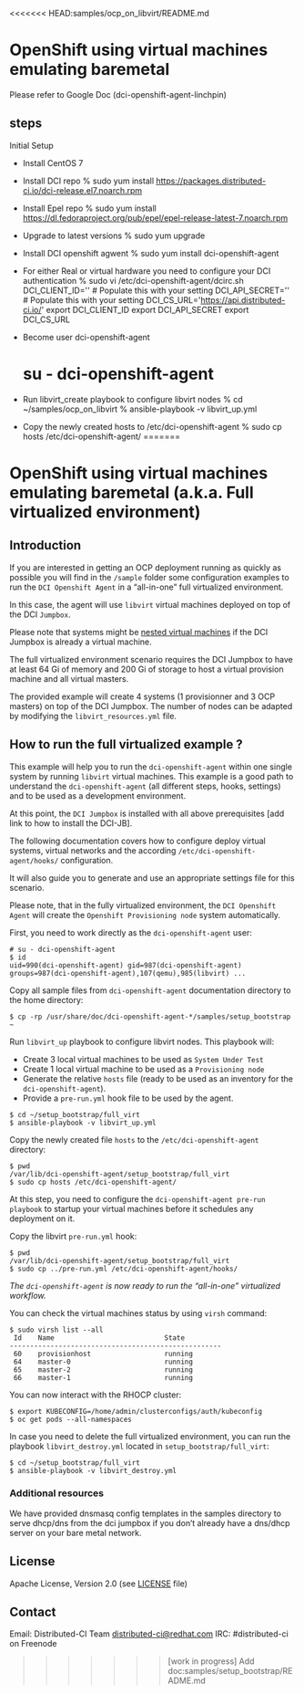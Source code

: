 <<<<<<< HEAD:samples/ocp_on_libvirt/README.md
# OpenShift using virtual machines emulating baremetal

Please refer to Google Doc (dci-openshift-agent-linchpin)

## steps ##
Initial Setup

- Install CentOS 7
- Install DCI repo
  % sudo yum install https://packages.distributed-ci.io/dci-release.el7.noarch.rpm
- Install Epel repo
  % sudo yum install https://dl.fedoraproject.org/pub/epel/epel-release-latest-7.noarch.rpm
- Upgrade to latest versions
  % sudo yum upgrade
- Install DCI openshift agwent
  % sudo yum install dci-openshift-agent

- For either Real or virtual hardware you need to configure
  your DCI authentication
  % sudo vi /etc/dci-openshift-agent/dcirc.sh
  DCI_CLIENT_ID='' # Populate this with your setting
  DCI_API_SECRET='' # Populate this with your setting
  DCI_CS_URL='https://api.distributed-ci.io/'
  export DCI_CLIENT_ID
  export DCI_API_SECRET
  export DCI_CS_URL

- Become user dci-openshift-agent
  # su - dci-openshift-agent
- Run libvirt_create playbook to configure libvirt nodes
  % cd ~/samples/ocp_on_libvirt
  % ansible-playbook -v libvirt_up.yml
- Copy the newly created hosts to /etc/dci-openshift-agent
  % sudo cp hosts /etc/dci-openshift-agent/
=======
# OpenShift using virtual machines emulating baremetal (a.k.a. Full virtualized environment)

## Introduction

If you are interested in getting an OCP deployment running as quickly as possible you will find in the `/sample` folder some configuration examples to run the `DCI Openshift Agent` in a “all-in-one” full virtualized environment.

In this case, the agent will use `libvirt` virtual machines deployed on top of the DCI `Jumpbox`.

Please note that systems might be [nested virtual machines](#https://www.linux-kvm.org/page/Nested_Guests) if the DCI Jumpbox is already a virtual machine.

The full virtualized environment scenario requires the DCI Jumpbox to have at least 64 Gi of memory and 200 Gi of storage to host a virtual provision machine and all virtual masters.

The provided example will create 4 systems (1 provisionner and 3 OCP masters) on top of the DCI Jumpbox. The number of nodes can be adapted by modifying the `libvirt_resources.yml` file.

## How to run the full virtualized example ?

This example will help you to run the `dci-openshift-agent` within one single system by running `libvirt` virtual machines. This example is a good path to understand the `dci-openshift-agent` (all different steps, hooks, settings) and to be used as a development environment.

At this point, the `DCI Jumpbox` is installed with all above prerequisites [add link to how to install the DCI-JB].

The following documentation covers how to configure deploy virtual systems, virtual networks and the according `/etc/dci-openshift-agent/hooks/` configuration.

It will also guide you to generate and use an appropriate settings file for this scenario.

Please note, that in the fully virtualized environment, the `DCI Openshift Agent` will create the `Openshift Provisioning node` system automatically.

First, you need to work directly as the `dci-openshift-agent` user:

```
# su - dci-openshift-agent
$ id
uid=990(dci-openshift-agent) gid=987(dci-openshift-agent) groups=987(dci-openshift-agent),107(qemu),985(libvirt) ...
```

Copy all sample files from `dci-openshift-agent` documentation directory to the home directory:

```
$ cp -rp /usr/share/doc/dci-openshift-agent-*/samples/setup_bootstrap ~
```

Run `libvirt_up` playbook to configure libvirt nodes.
This playbook will:

* Create 3 local virtual machines to be used as `System Under Test`
* Create 1 local virtual machine to be used as a `Provisioning node`
* Generate the relative `hosts` file (ready to be used as an inventory for the `dci-openshift-agent`).
* Provide a `pre-run.yml` hook file to be used by the agent.

```
$ cd ~/setup_bootstrap/full_virt
$ ansible-playbook -v libvirt_up.yml
```

Copy the newly created file `hosts` to the `/etc/dci-openshift-agent` directory:

```
$ pwd
/var/lib/dci-openshift-agent/setup_bootstrap/full_virt
$ sudo cp hosts /etc/dci-openshift-agent/
```

At this step, you need to configure the `dci-openshift-agent pre-run playbook` to startup your virtual machines before it schedules any deployment on it.

Copy the libvirt `pre-run.yml` hook:

```
$ pwd
/var/lib/dci-openshift-agent/setup_bootstrap/full_virt
$ sudo cp ../pre-run.yml /etc/dci-openshift-agent/hooks/
```

*The `dci-openshift-agent` is now ready to run the “all-in-one” virtualized workflow.*

You can check the virtual machines status by using `virsh` command:

```
$ sudo virsh list --all
 Id    Name                           State
----------------------------------------------------
 60    provisionhost                  running
 64    master-0                       running
 65    master-2                       running
 66    master-1                       running
```

You can now interact with the RHOCP cluster:

```
$ export KUBECONFIG=/home/admin/clusterconfigs/auth/kubeconfig
$ oc get pods --all-namespaces

```

In case you need to delete the full virtualized environment, you can run the playbook `libvirt_destroy.yml` located in `setup_bootstrap/full_virt`:

```
$ cd ~/setup_bootstrap/full_virt
$ ansible-playbook -v libvirt_destroy.yml
```

### Additional resources
We have provided dnsmasq config templates in the samples directory to serve dhcp/dns from the dci jumpbox if you don’t already have a dns/dhcp server on your bare metal network.

## License
Apache License, Version 2.0 (see [LICENSE](LICENSE) file)

## Contact
Email: Distributed-CI Team  <distributed-ci@redhat.com>
IRC: #distributed-ci on Freenode
>>>>>>> [work in progress] Add doc:samples/setup_bootstrap/README.md
